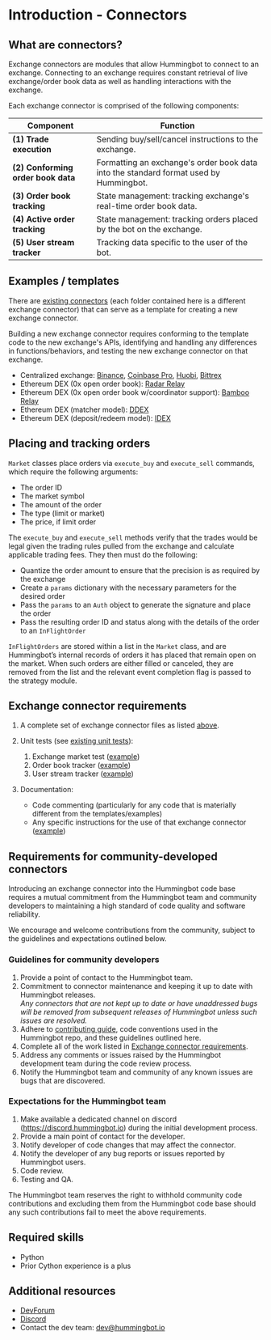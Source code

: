 # Introduction - Connectors

## What are connectors?

Exchange connectors are modules that allow Hummingbot to connect to an exchange.  Connecting to an exchange requires constant retrieval of live exchange/order book data as well as handling interactions with the exchange.

Each exchange connector is comprised of the following components:

Component | Function
---|---
**(1) Trade execution** | Sending buy/sell/cancel instructions to the exchange.
**(2) Conforming order book data** | Formatting an exchange's order book data into the standard format used by Hummingbot.
**(3) Order book tracking** | State management: tracking exchange's real-time order book data.
**(4) Active order tracking** | State management: tracking orders placed by the bot on the exchange.
**(5) User stream tracker** | Tracking data specific to the user of the bot.

## Examples / templates

There are [existing connectors](https://github.com/CoinAlpha/hummingbot/tree/master/hummingbot/market) (each folder contained here is a different exchange connector) that can serve as a template for creating a new exchange connector.

Building a new exchange connector requires conforming to the template code to the new exchange's APIs, identifying and handling any differences in functions/behaviors, and testing the new exchange connector on that exchange.

- Centralized exchange: [Binance](https://github.com/CoinAlpha/hummingbot/tree/master/hummingbot/market/binance), [Coinbase Pro](https://github.com/CoinAlpha/hummingbot/tree/master/hummingbot/market/coinbase_pro), [Huobi](https://github.com/CoinAlpha/hummingbot/tree/master/hummingbot/market/huobi), [Bittrex](https://github.com/CoinAlpha/hummingbot/tree/master/hummingbot/market/bittrex)
- Ethereum DEX (0x open order book): [Radar Relay](https://github.com/CoinAlpha/hummingbot/tree/master/hummingbot/market/radar_relay)
- Ethereum DEX (0x open order book w/coordinator support): [Bamboo Relay](https://github.com/CoinAlpha/hummingbot/tree/master/hummingbot/market/bamboo_relay)
- Ethereum DEX (matcher model): [DDEX](https://github.com/CoinAlpha/hummingbot/tree/master/hummingbot/market/ddex)
- Ethereum DEX (deposit/redeem model): [IDEX](https://github.com/CoinAlpha/hummingbot/tree/master/hummingbot/market/idex)

## Placing and tracking orders

`Market` classes place orders via `execute_buy` and `execute_sell` commands, which require the following arguments:

- The order ID
- The market symbol
- The amount of the order
- The type (limit or market)
- The price, if limit order

The `execute_buy` and `execute_sell` methods verify that the trades would be legal given the trading rules pulled from the exchange and calculate applicable trading fees. They then must do the following:

- Quantize the order amount to ensure that the precision is as required by the exchange
- Create a `params` dictionary with the necessary parameters for the desired order
- Pass the `params` to an `Auth` object to generate the signature and place the order
- Pass the resulting order ID and status along with the details of the order to an `InFlightOrder`

`InFlightOrders` are stored within a list in the `Market` class, and are Hummingbot’s internal records of orders it has placed that remain open on the market. When such orders are either filled or canceled, they are removed from the list and the relevant event completion flag is passed to the strategy module.

## Exchange connector requirements
1. A complete set of exchange connector files as listed [above](#exchange-connector-files).
2. Unit tests (see [existing unit tests](https://github.com/CoinAlpha/hummingbot/tree/master/test/integration)):

    1. Exchange market test ([example](https://github.com/CoinAlpha/hummingbot/blob/master/test/integration/test_binance_market.py))
    2. Order book tracker ([example](https://github.com/CoinAlpha/hummingbot/blob/master/test/integration/test_binance_order_book_tracker.py))
    3. User stream tracker ([example](https://github.com/CoinAlpha/hummingbot/blob/master/test/integration/test_binance_user_stream_tracker.py))

3. Documentation:

    - Code commenting (particularly for any code that is materially different from the templates/examples)
    - Any specific instructions for the use of that exchange connector ([example](https://docs.hummingbot.io/connectors/binance/))

## Requirements for community-developed connectors

Introducing an exchange connector into the Hummingbot code base requires a mutual commitment from the Hummingbot team and community developers to maintaining a high standard of code quality and software reliability.

We encourage and welcome contributions from the community, subject to the guidelines and expectations outlined below.

### Guidelines for community developers
1. Provide a point of contact to the Hummingbot team.
1. Commitment to connector maintenance and keeping it up to date with Hummingbot releases. <br/>*Any connectors that are not kept up to date or have unaddressed bugs will be removed from subsequent releases of Hummingbot unless such issues are resolved.*
1. Adhere to [contributing guide](https://github.com/CoinAlpha/hummingbot/blob/master/CONTRIBUTING.md), code conventions used in the Hummingbot repo, and these guidelines outlined here.
1. Complete all of the work listed in [Exchange connector requirements](#exchange-connector-requirements).
1. Address any comments or issues raised by the Hummingbot development team during the code review process.
1. Notify the Hummingbot team and community of any known issues are bugs that are discovered.

### Expectations for the Hummingbot team
1. Make available a dedicated channel on discord (https://discord.hummingbot.io) during the initial development process.
1. Provide a main point of contact for the developer.
1. Notify developer of code changes that may affect the connector.
1. Notify the developer of any bug reports or issues reported by Hummingbot users.
1. Code review.
1. Testing and QA.

The Hummingbot team reserves the right to withhold community code contributions and excluding them from the Hummingbot code base should any such contributions fail to meet the above requirements.

## Required skills
- Python
- Prior Cython experience is a plus

## Additional resources
- [DevForum](https://forum.hummingbot.io)
- [Discord](https://discord.hummingbot.io)
- Contact the dev team: [dev@hummingbot.io](mailto:dev@hummingbot.io)